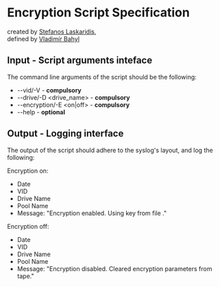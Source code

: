 # Encryption Script Specification

created by [Stefanos Laskaridis](steve.laskaridis@cern.ch),  
defined by [Vladimír Bahyl](Vladimir.Bahyl@cern.ch)


## Input - Script arguments inteface

The command line arguments of the script should be the following:

* --vid/-V <VID> - **compulsory**
* --drive/-D <drive_name> - **compulsory**
* --encryption/-E <on|off> - **compulsory**
* --help - **optional**

## Output - Logging interface

The output of the script should adhere to the syslog's layout, and log the following:

Encryption on:
  * Date
  * VID
  * Drive Name
  * Pool Name
  * Message: "Encryption enabled. Using key from file <file path>."

Encryption off:
  * Date
  * VID
  * Drive Name
  * Pool Name
  * Message: "Encryption disabled. Cleared encryption parameters from tape."
